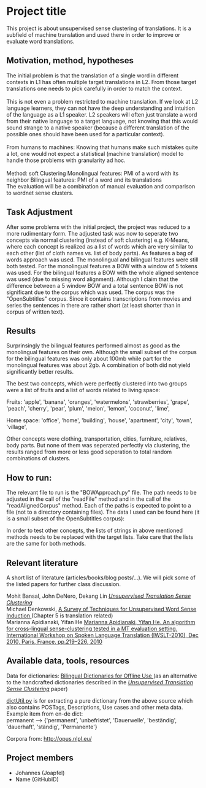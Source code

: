 # Project title

This project is about unsupervised sense clustering of translations. It is a subfield of machine translation and 
used there in order to improve or evaluate word translations.

## Motivation, method, hypotheses

The initial problem is that the translation of a single word in different contexts in L1 has often multiple target translations in L2. From those target translations one needs to pick carefully in order to match the context.
</br></br>
This is not even a problem restricted to machine translation. If we look at L2 language learners, they can not have the deep understanding and intuition of the language as a L1 speaker. L2 speakers will often just translate a word from their native language to a target language, not knowing that this would sound strange to a native speaker (because a different translation of the possible ones should have been used for a particular context).
</br></br>
From humans to machines: Knowing that humans make such mistakes quite a lot, one would not expect a statistical (machine translation) model to handle those problems with granularity ad hoc.
</br></br>
Method: soft Clustering
Monolingual features: PMI of a word with its neighbor
Bilingual features: PMI of a word and its translations
</br>
The evaluation will be a combination of manual evaluation and comparison to wordnet sense clusters.

## Task Adjustment

After some problems with the initial project, the project was reduced to a more rudimentary form.
The adjusted task was now to seperate two concepts via normal clustering (instead of soft clustering) e.g. K-Means, where each concept is realized as a list 
of words which are very similar to each other (list of cloth names vs. list of body parts).
As features a bag of words approach was used.
The monolingual and bilingual features were still both tested.
For the monolingual features a BOW with a window of 5 tokens was used.
For the bilingual features a BOW with the whole aligned sentence was used (due to missing word alignment).
Although I claim that the difference between a 5 window BOW and a total sentence BOW is not significant due to the corpus which was used. The corpus was the "OpenSubtitles" corpus. Since it contains transcriptions from movies and series the sentences in there are rather short (at least shorter than in corpus of written text).

## Results

Surprinsingly the bilingual features performed almost as good as the monolingual features on their own.
Although the small subset of the corpus for the bilingual features was only about 100mb while part for the monolingual features was about 2gb.
A combination of both did not yield significantly better results.

The best two concepts, which were perfectly clustered into two groups were a list of fruits and a list of words related to living space:

Fruits:
'apple', 'banana', 'oranges', 'watermelons', 'strawberries', 'grape', 'peach', 'cherry', 'pear', 'plum', 'melon', 'lemon', 'coconut', 'lime',

Home space:
'office', 'home', 'building', 'house', 'apartment', 'city', 'town', 'village',

Other concepts were clothing, transportation, cities, furniture, relatives, body parts. 
But none of them was seperated perfectly via clustering, the results ranged from 
more or less good seperation to total random combinations of clusters.


## How to run:
The relevant file to run is the "BOWApproach.py" file. 
The path needs to be adjusted in the call of the "readFile" method and in the call of the "readAlignedCorpus" method.
Each of the paths is expected to point to a file (not to a directory containing files).
The data I used can be found here (it is a small subset of the OpenSubtitles corpus):


In order to test other concepts, the lists of strings in above mentioned methods needs to be replaced with the target lists.
Take care that the lists are the same for both methods.


## Relevant literature 

A short list of literature (articles/books/blog posts/...). We will
pick some of the listed papers for further class discussion.

Mohit Bansal, John DeNero, Dekang Lin [_Unsupervised Translation Sense Clustering_](https://www.cs.unc.edu/~mbansal/papers/naacl12_translationSenseClustering.pdf)
</br>
Michael Denkowski, [ A Survey of Techniques for Unsupervised Word
Sense Induction ](https://www.cs.cmu.edu/~mdenkows/pdf/wsi2009.pdf) (Chapter 5 is translation related)
</br>
Marianna Apidianaki, Yifan He [ Marianna Apidianaki, Yifan He. An algorithm for cross-lingual sense-clustering tested in a MT evaluation
setting. International Workshop on Spoken Language Translation (IWSLT-2010), Dec 2010,
Paris, France. pp.219–226, 2010 ](https://hal.inria.fr/hal-00544745/document)



## Available data, tools, resources
Data for dictionaries: [ Bilingual Dictionaries for Offline Use ](https://en.wiktionary.org/wiki/User%3aMatthias_Buchmeier)
(as an alternative to the handcrafted dictionaries described in the 
[_Unsupervised Translation Sense Clustering_](https://www.cs.unc.edu/~mbansal/papers/naacl12_translationSenseClustering.pdf) paper)

[dictUtil.py](https://github.com/SfS-unsupervisedCL/project-translation_meaning_clustering/blob/master/dictUtil.py) is for extracting a pure dictionary from the above source which also contains POSTags, Descriptions, Use cases and other meta data.
<br>
Example item from en-de dict:
<br>
permanent --> {'permanent', 'unbefristet', 'Dauerwelle', 'beständig', 'dauerhaft', 'ständig', 'Permanente'}

Corpora from:
http://opus.nlpl.eu/



## Project members

- Johannes (Joapfel)
- Name (GitHubID) 
